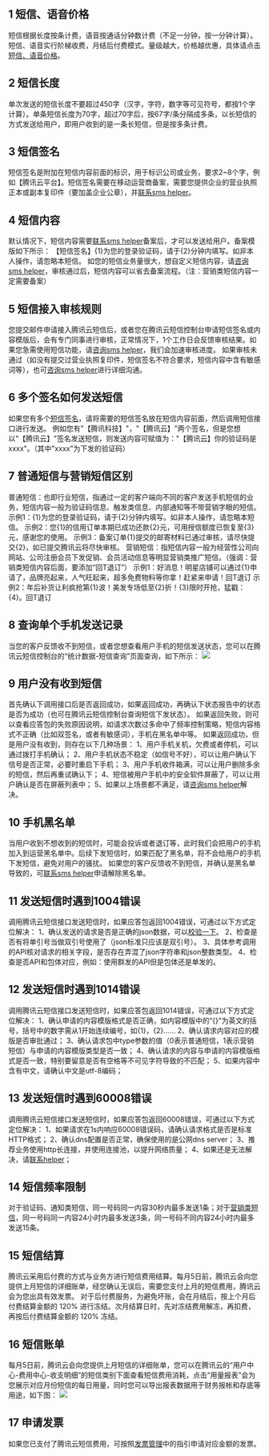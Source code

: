 ## 1 短信、语音价格
短信根据长度按条计费，语音按通话分钟数计费（不足一分钟，按一分钟计算）。
短信、语音实行阶梯收费，月结后付费模式。量级越大，价格越优惠，具体请点击[短信、语音价格](/product/sms.html#price)。

## 2 短信长度
单次发送的短信长度不要超过450字（汉字，字符，数字等可见符号，都按1个字计算）。单条短信长度为70字，超过70字后，按67字/条分隔成多条，以长短信的方式发送给用户，即用户收到的是一条长短信，但是按多条计费。

## 3 短信签名
短信签名是附加在短信内容前面的标识，用于标识公司或业务，要求2~8个字，例如【腾讯云平台】。短信签名需要在移动运营商备案，需要您提供企业的营业执照正本或副本复印件（要加盖企业公章），并[联系sms helper](/doc/product/382/3773)。

## 4 短信内容
默认情况下，短信内容需要[联系sms helper](/doc/product/382/3773)备案后，才可以发送给用户。备案模版如下所示：
【短信签名】{1}为您的登录验证码，请于{2}分钟内填写。如非本人操作，请忽略本短信。
如您的短信业务量很大，想自定义短信内容，请[咨询sms helper](/doc/product/382/3773)，审核通过后，短信内容可以省去备案流程。（注：营销类短信内容一定需要备案）

## 5 短信接入审核规则
您提交邮件申请接入腾讯云短信后，或者您在腾讯云短信控制台申请短信签名或内容模版后，会有专门同事进行审核，正常情况下，1个工作日会反馈审核结果。如果您急需使用短信功能，请[咨询sms helper](/doc/product/382/3773)，我们会加速审核进度。
如果审核未通过（如没有提交过营业执照复印件，短信签名不符合要求，短信内容中含有敏感词等），也可[咨询sms helper](/doc/product/382/3773)进行详细沟通。

## 6 多个签名如何发送短信
如果您有多个[短信签名](./3772#3-.E7.9F.AD.E4.BF.A1.E7.AD.BE.E5.90.8D)，请将需要的短信签名放在短信内容前面，然后调用短信接口进行发送。
例如您有"【腾讯科技】"，"【腾讯云】"两个签名，但是您想以"【腾讯云】"签名发送短信，则发送内容可赋值为："【腾讯云】你的验证码是xxxx"。（其中"xxxx"为下发的验证码）

## 7 普通短信与营销短信区别
普通短信：也即行业短信，指通过一定的客户端向不同的客户发送手机短信的业务，短信内容一般为验证码信息、触发类信息、内部通知等不带营销字眼的短信。
示例1：{1}为您的登录验证码，请于{2}分钟内填写。如非本人操作，请忽略本短信。
示例2：您{1}的信用订单本期已成功还款{2}元，可用授信额度已恢复至{3}元，感谢您的使用。
示例3：备案订单{1}提交的邮寄材料已通过审核，请尽快提交{2}，如已提交腾讯云将尽快审核。
营销短信：指短信内容一般为经营性公司向网站、公司注册会员下发促销、会员活动信息等明显营销类推广短信。（强调：营销类短信内容后面，要添加“回T退订”）
示例1：好消息！明星店铺可以通过{1}申请了，品牌亮起来，人气旺起来，超多免费物料等你拿！赶紧来申请！回T退订
示例2：年后补货让利疯抢第{1}波！美发专场低至{2}折！{3}限时开抢，猛戳：{4}。回T退订

## 8 查询单个手机发送记录
当您的客户反馈收不到短信，或者您想查看用户手机的短信发送状态，您可以在腾讯云短信控制台的“统计数据-短信查询”页面查询，如下所示：
![](//mccdn.qcloud.com/static/img/adb3c22a17cfa4d2160941f66fa2640b/image.png)

## 9 用户没有收到短信
首先确认下调用接口后是否返回成功，如果返回成功，再确认下状态报告中的状态是否为成功（也可在腾讯云短信控制台查询短信下发状态）。
如果返回失败，则可以查看应答包的失败原因说明，如请求次数过多命中了频率控制策略，短信内容格式不正确（比如双签名，或者有敏感词），手机在黑名单中等。
如果返回成功，但是用户没有收到，则存在以下几种场景：
1、用户手机关机，欠费或者停机，可以通过拨打手机确认；
2、用户手机状态不稳定（如信号不好），可以让用户确认下信号是否正常，必要时重启下手机；
3、用户手机收件箱满，可以让用户删除多余的短信，然后再重试确认下；
4、短信被用户手机中的安全软件屏蔽了，可以让用户确认是否在屏蔽列表中；
5、如果以上场景都不满足，请[咨询sms helper](/doc/product/382/3773)解决。

## 10 手机黑名单
当用户收到不想收到的短信时，可能会投诉或者退订等，此时我们会把用户的手机加入到运营黑名单中。后续下发短信时，如果匹配了黑名单，将不会给用户的手机下发短信，避免对用户的骚扰。
如果您的客户反馈收不到短信，并确认是黑名单导致的，可[联系sms helper](/doc/product/382/3773)申请解除黑名单。

## 11 发送短信时遇到1004错误
调用腾讯云短信接口发送短信时，如果应答包返回1004错误，可通过以下方式定位解决：
1、确认发送的请求是否是正确的json数据，可以[校验一下](http://tool.oschina.net/codeformat/json)。
2、检查是否有将单引号当做双引号使用了（json标准只应该是双引号）。
3、具体参考调用的API核对请求的相关字段，是否存在弄混了json字符串和json整数类型。
4、检查是否API和包体对应，例如：使用群发的API但是包体还是单发的。

## 12 发送短信时遇到1014错误
调用腾讯云短信接口发送短信时，如果应答包返回1014错误，可通过以下方式定位解决：
1、确认申请的内容模版格式是否正确，如内容模版中的“{}”为英文的括号，括号中的数字需从1开始连续编号，如{1}，{2}……
2、确认请求内容对应的模版是否审批通过；
3、确认请求包中type参数的值（0表示普通短信，1表示营销短信）与申请的内容模版类型是否一致；
4、确认请求的内容与申请的内容模版格式是否一致，特别要留意是否有空格等不可见字符导致的不匹配；
5、如果内容中含有中文，请确认中文是utf-8编码；

## 13 发送短信时遇到60008错误
调用腾讯云短信接口发送短信时，如果应答包返回60008错误，可通过以下方式定位解决：
1、如果请求在1s内响应60008错误码，请确认请求格式是否是标准HTTP格式；
2、确认dns配置是否正常，确保使用的是公网dns server；
3、推荐业务使用http长连接，并使用连接池，以提升网络质量；
4、如果还是无法解决，请[联系helper](/doc/product/382/3773)；

## 14 短信频率限制
对于验证码、通知类短信，同一号码同一内容30秒内最多发送1条；对于[营销类短信](./3772#7-.E6.99.AE.E9.80.9A.E7.9F.AD.E4.BF.A1.E4.B8.8E.E8.90.A5.E9.94.80.E7.9F.AD.E4.BF.A1.E5.8C.BA.E5.88.AB)，同一号码同一内容24小时内最多发送3条，同一号码不同内容24小时内最多发送15条。

## 15 短信结算
腾讯云采用后付费的方式与业务方进行短信费用结算。每月5日前，腾讯云会向您提供上月短信的详细账单，经您确认无误后，需要您支付上月的短信费用，腾讯云会为您出具有效发票。
对于后付费服务，为避免坏账，会在月结后，按上个月后付费结算金额的 120% 进行冻结。次月结算日时，先对冻结费用解冻，再扣费，再按后付费结算金额的 120% 冻结。

## 16 短信账单
每月5日前，腾讯云会向您提供上月短信的详细账单，您可以在腾讯云的“用户中心-费用中心-收支明细”的短信类别下面查看短信费用消耗，点击“用量报表”会为您展示对应月份短信的每日用量，同时您可以导出报表数据用于财务报帐和存底等用途，如下图：
![](//mccdn.qcloud.com/static/img/e53142e193482ddfbac31ce6a3ccedbb/image.png)

## 17 申请发票
如果您已支付了腾讯云短信费用，可按照[发票管理](/doc/product/285/%E5%8F%91%E7%A5%A8%E7%AE%A1%E7%90%86)中的指引申请对应金额的发票。